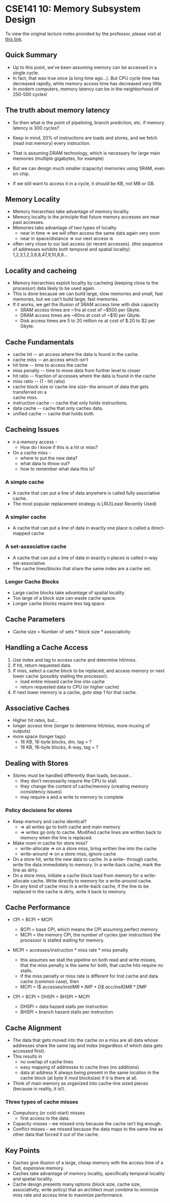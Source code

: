 # CSE141 10: Memory Subsystem Design

To view the original lecture notes provided by the professor, please visit at [this link](files/cse141_10.pdf).


## Quick Summary
- Up to this point, we’ve been assuming memory can be 
accessed in a single cycle.
- In fact, that was true once (a long time ago...).  But CPU 
cycle time has decreased rapidly, while memory access 
time has decreased very little.
- In modern computers, memory latency can be in the 
neighborhood of 250-500 cycles!

## The truth about memory latency
- So then what is the point of pipelining, branch prediction, 
etc. if memory latency is 300 cycles?

- Keep in mind, 20% of instructions are loads and stores, 
and we fetch (read inst memory) every instruction.

- That is assuming DRAM technology, which is necessary 
for large main memories (multiple gigabytes, for example)

- But we can design much smaller (capacity) memories 
using SRAM, even on chip.

- If we still want to access it in a cycle, it should be KB, not 
MB or GB.

## Memory Locality
- Memory hierarchies take advantage of memory locality. 
- Memory locality is the principle that future memory 
accesses are near past accesses.
- Memories take advantage of two types of locality
  -  near in time  => we will often access the 
same data again very soon
  -  near in space/distance => our next access is 
- often very close to our last access (or recent accesses).
(this sequence of addresses exhibits both temporal and spatial locality)
1,2,3,1,2,3,8,8,47,9,10,8,8...

## Locality and cacheing
- Memory hierarchies exploit locality by cacheing (keeping 
close to the processor) data likely to be used again.
- This is done because we can build large, slow memories 
and small, fast memories, but we can’t build large, fast 
memories.
- If it works, we get the illusion of SRAM access time with 
disk capacity
    - SRAM access times are ~1ns at cost of ~$500 per Gbyte.
    - DRAM access times are ~60ns at cost of ~$10 per Gbyte.
    - Disk access times are 5 to 20 million ns at cost of $.20 to $2 per Gbyte.

## Cache Fundamentals
- cache hit -- an access where the data is 
found in the cache.
- cache miss -- an access which isn’t
- hit time -- time to access the cache
- miss penalty -- time to move data from 
further level to closer
- hit ratio -- fraction of accesses where the 
data is found in the cache
-  miss ratio -- (1 - hit ratio)
-  cache block size or cache line size– the 
amount of data that gets transferred on a  
cache miss.
- instruction cache -- cache that only 
holds instructions.
- data cache -- cache that only caches 
data.
- unified cache -- cache that holds both.

## Cacheing Issues
- n a memory access -
    - How do I know if this is a hit or miss?
- On a cache miss -
    -  where to put the new data?
    - what data to throw out?
    - how to remember what data this is?

### A simple cache
- A cache that can put a line of data anywhere is called fully associative cache.
- The most popular replacement strategy is LRU(Least Recently Used)

### A simpler cache
- A cache that can put a line of data in exactly one place is called a direct-mapped cache

### A set-associative cache
- A cache that can put a line of data in exactly n places is 
called n-way set-associative.
- The cache lines/blocks that share the same index are a 
cache set.

### Longer Cache Blocks
- Large cache blocks take advantage of spatial locality.
- Too large of a block size can waste cache space.
- Longer cache blocks require less tag space

## Cache Parameters
- Cache size = Number of sets * block size * associativity

## Handling a Cache Access
1. Use index and tag to access cache and determine hit/miss.
2.  If hit, return requested data.
3.  If miss, select a cache block to be replaced, and access 
memory or next lower cache (possibly stalling the 
processor).
    - load entire missed cache line into cache
    - return requested data to CPU (or higher cache)
4.  If next lower memory is a cache, goto step 1 for that 
cache.

## Associative Caches
- Higher hit rates, but...
- longer access time (longer to determine hit/miss, more 
muxing of outputs)
- more space (longer tags)
    - 16 KB, 16-byte blocks, dm, tag = ?
    - 16 KB, 16-byte blocks, 4-way, tag = ?

## Dealing with Stores
- Stores must be handled differently than loads, because...
    - they don’t necessarily require the CPU to stall.
    - they change the content of cache/memory (creating memory 
consistency issues)
    - may require a                and a write to memory to complete

### Policy decisions for stores
- Keep memory and cache identical?
    - => all writes go to both cache and main memory
    - => writes go only to cache.  Modified cache 
lines are written back to memory when the line is replaced.
- Make room in cache for store miss?
    - write-allocate => on a store miss, bring written line into the cache
    - write-around => on a store miss, ignore cache
- On a store hit, write the new data to cache. In a write-
through cache, write the data immediately to memory.  In a 
write-back cache, mark the line as dirty.
- On a store miss, initiate a cache block load from memory 
for a write-allocate cache.  Write directly to memory for a 
write-around cache.
- On any kind of cache miss in a write-back cache, if the line 
to be replaced in the cache is dirty, write it back to 
memory. 

## Cache Performance
- CPI = BCPI + MCPI
    - BCPI = base CPI, which means the CPI assuming perfect memory
    - MCPI = the memory CPI, the number of cycles (per instruction) the 
processor is stalled waiting for memory.
- MCPI = accesses/instruction * miss rate * miss penalty
    - this assumes we stall the pipeline on both read and write misses, that the 
miss penalty is the same for both, that cache hits require no stalls.
    - If the miss penalty or miss rate is different for Inst cache and data cache 
(common case), then
    - MCPI = I$ accesses/inst*I$MR*I$MP + D$ acc/inst*D$MR*D$MP

- CPI = BCPI + DHSPI + BHSPI + MCPI
    - DHSPI = data hazard stalls per instruction
    - BHSPI = branch hazard stalls per instruction.

## Cache Alignment
- The data that gets moved into the cache on a miss 
are all data whose addresses share the same tag and 
index (regardless of which data gets accessed first).
- This results in 
    - no overlap of cache lines
    - easy mapping of addresses to cache lines (no additions)
    - data at address X always being present in the same 
location in the cache block (at byte X mod blocksize) if it is 
there at all.
- Think of main memory as organized into cache-line 
sized pieces (because in reality, it is!).

### Three types of cache misses
- Compulsory (or cold-start) misses
    - first access to the data.
- Capacity misses
    – we missed only because the cache isn’t big enough.
- Conflict misses
    – we missed because the data maps to the same line as other data that 
forced it out of the cache.

## Key Points
- Caches give illusion of a large, cheap memory with the 
access time of a fast, expensive memory.
- Caches take advantage of memory locality, specifically 
temporal locality and spatial locality.
- Cache design presents many options (block size, cache 
size, associativity, write policy) that an architect must 
combine to minimize miss rate and access time to 
maximize performance.
